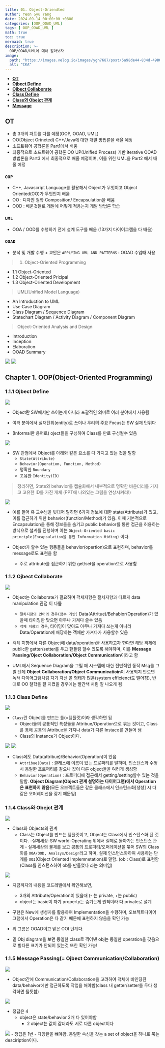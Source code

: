 ```yaml
---
title: 01. Object-Oriendted
author: Yeon Gyu Yang
date: 2024-09-14 00:00:00 +0800
categories: [OOP_OOAD_UML]
tags: [ OOP_OOAD_UML ]
math: true
toc: true
mermaid: true
description: >-
  OOP/OOAD/UML에 대해 알아보자
image:
  path: "https://images.velog.io/images/ygh7687/post/5a98de44-834d-4980-876a-a736260d0bee/oop.png"
  alt: "CKA"
---
```


- **[OT](#ot)**
- **[Ojbect Define](#ojbect-define)**
- **[Ojbect Collaborate](#ojbect-collaborate)**
- **[Class Define](#class-define)**
- **[Class와 Obejct 관계](#class와-obejct-관계)**
- **[Message](#message)**

## OT

- 총 3개의 파트를 다를 예정(OOP, OOAD, UML)
- OO(Object Orineted) C++/Java에 대한 개발 방법론을 배울 예정
- 소프트웨어 공학론을 Part1에서 배움
- 최종적으로 소프트웨어 공학론 OO UP(Unified Process) 기반 iterative OOAD 방법론을 Part3 에서 최종적으로 배울 예정이며, 이를 위한 UML을 Part2 에서 배울 예정

### `OOP`

- C++, Javascript Language를 활용해서 Object가 무엇이고 Object Oriented(OO)가 무엇인지 배움
- OO : 디자인 철학 Composition/ Encapsulation을 배움
- OOD : 배운것들로 개발에 어떻게 적용는지 개발 방법론 학습

### `UML`

- OOA / OOD를 수행하기 전에 설계 도구를 배움 (13가지 다이어그램을 다 배움)

### `OOAD`

- 분석 및 개발 수행
  \+ 교안은 `APPLYING UML AND PATTERNS` : OOAD 수업때 사용

> 1. Object-Oriented Programming
- 1.1 Object-Oriented
- 1.2 Object-Oriented Pricipal
- 1.3 Object-Oriented Development

> UML(Unified Model Language)
- An Introduction to UML
- Use Case Diagram
- Class Diagram / Sequence Diagram
- Statechart Diagram / Activity Diagram / Component Diagram

> Object-Oriented Analysis and Design
- Introduction
- Inception
- Elaboration
- OOAD Summary

<img src="/assets/img/post/oop_ooad_uml/lec1/OT1.png">
<img src="/assets/img/post/oop_ooad_uml/lec1/OT2.png">

## Chapter 1. OOP(Object-Oriented Programming)
### 1.1.1 Ojbect Define

<img src="/assets/img/post/oop_ooad_uml/lec1/1.Object.png">

- Object란 SW에서만 쓰이는게 아니라 포괄적인 의미로 여러 분야에서 사용됨

- 여러 분야에서 실재단위(entity)로 쓰이나 우리의 주요 Focus는 SW 실재 단위다

- (Informal한 용어로) oject들을 구성하여 Class를 만로 구성될수 있음

<img src="/assets/img/post/oop_ooad_uml/lec1/1.1.Object.png">

- SW 관점에서 Object를 아래와 같은 요소를 다 가지고 있는 것을 말함
  - `State(Attribute)`
  - `Behavior(Operation, Function, Method)` 
  - 명확한 `Boundary`
  - 고유한 `Identity(ID)`
> 정리하면, State와 behavior를 캡슐화해서 내부적으로 명확한 바운더리를 가지고 고유한 ID를 가진 개체 (PPT에 나와있는 그림을 연상시켜라!)

<img src="/assets/img/post/oop_ooad_uml/lec1/1.2.Objectegg.png">

- 예를 들어 유 교수님을 빗대어 말하면 6가지 정보에 대한 state(Attribute)가 있고, 이를 접근하기 위한 behavior(function/Method)가 있음. 이때 기본적으로 Encapsulation을 통해 정보들을 숨기고 public behavior를 통한 접근을 허용하는 방식으로 설계를 진행하며 이는 `Object-Oriented basic principle(Encapsulation을 통한 Information Hiding)` 이다.

- Object가 할수 있는 행동들을 behavior(opertion)으로 표현하며, behavior를 message로도 표현을 함

  - 주로 attribute를 접근하기 위한 get/set을 operation으로 사용함

### 1.1.2 Ojbect Collaborate

<img src="/assets/img/post/oop_ooad_uml/lec1/1.3.Objectegg.png">

- Object는 Collaborate가 필요하며 객체지향은 절차지향과 다르게 data manipulation 관점 이 다름
  - `절차지향의 언어의 경우(함수 기반)` Data(Attritue)/Behabior(Operation)가 있을때 타이밍만 맞으면 아무나 가져다 쓸수 있음
  - `객체 지향의 경우`, 타이밍이 맞아도 아무나 가져다 쓰는게 아니라 Data/Operation에 해당하는 객체만 가져다가 사용할수 있음
- 객체 지향에서 다른 Object에 data/operation을 사용하고자 한다면 해당 객체에 public한 getter/setter를 두고 핸들링 할수 있도록 해야하며, 이를 **Message Passing/Oject Collaboration/Object Communication**이라고 함

- UML에서 Sequence Diagram을 그릴 때 시스템에 대한 전반적인 동작 Msg를 그릴 텐데 **Object Collaboration/Object Communicatioin**이 사용되지 안으면 녹색 다이어그램처럼 자기 자신 콜 형태가 많음(system efficienct도 떨어짐), 반대로 OO 철학을 잘 지켰을 경우에는 빨간색 처럼 잘 나오게 됨

### 1.1.3 Class Define

<img src="/assets/img/post/oop_ooad_uml/lec1/IswYpH4.png">

- `Class`란 Object를 만드는 틀(=템플릿)이라 생각하면 됨
  - Object들의 공통적인 특성들을 Attribue/Operation으로 묶는 것이고, Class를 통해 공통의 Attribue을 가지나 data가 다른 Instace를 만들어 냄
  - Class의 Instance가 Object이다.

<img src="/assets/img/post/oop_ooad_uml/lec1/chrome_lzKmFyRNJc.png">
<img src="/assets/img/post/oop_ooad_uml/lec1/chrome_ZscoIfDesw.png">

- Class에도 Data(attribue)/Behavior(Operation)이 있음
  - `Attribue(Data)` : 클래스에 이름이 있는 프로퍼티를 말하며, 인스턴스화 수행시 동일한 프로퍼티를 같으나 값이 다른 object들을 여러개 생성함
  - `Behavior(Operation)` : 프로퍼티에 접근해서 getting/setting할수 있는 것을 말함. **Object Diagram(Object 관계 설명하는 다이어그램)에서 Operation은 표현하지 않음**(모든 오브젝트들은 같은 클래스에서 인스턴스화[생성] 시 다 같은 오퍼레이션을 갖기 때문임)

### 1.1.4 Class와 Obejct 관계

<img src="/assets/img/post/oop_ooad_uml/lec1//chrome_2kZ2oYhaDa.png">

- Class와 Objects의 관계
  - Class는 Object를 만드는 템플릿이고, Object는 Class에서 인스턴스화 된 것이다. -실제세상-SW world-Operating 위에서 실제로 돌아가는 인스턴스 관계 - 실제세상의 물체를 보고 공통의 프로퍼티/오퍼레이션을 묶어 SW의 Class화를 `OOA/OOD, Analsys/Design`라고 하며, 실제 인스턴스화하여 사용하는 단게를 `OOI`(Object Oriented Implemnetation)로 말함. (ob : Class)로 표현함(Class를 인스턴스하여 ob를 만들었다 라는 의미임)

<img src="/assets/img/post/oop_ooad_uml/lec1/chrome_r79RFUboAO.png">

- 지금까지의 내용을 코드레벨에서 확인해보면,

  - 3개의 Attribute/Operation이 있을때 (- 는 private, +는 public)
  - object는 basic이 자기 property는 숨기는게 원칙이라 다 private로 설계

- 구현은 New에 생성자를 활용하여 Implementation을 수행하며, 오브젝트다이어그램에서 Operation은 다 같기 때문에 표현하지 않음을 확인 가능

- 위 그름은 OOAD이고 밑은 OOI 단계다.

- 밑 Obj diagram을 보면 동일한 class로 찍어낸 obj는 동일한 operation을 갖음으로 별다른 표기가 안되어 있는것 또한 확인 가능!

### 1.1.5 Message Passing(= Ojbect Communication/Collaboration)

<img src="/assets/img/post/oop_ooad_uml/lec1/chrome_JJr2YsDSL3.png">

- Object간에 Communication/Collaboration을 고려하여 객체에 바인딩된 data/behaivor에만 접근하도록 작업을 해야함(class 내 getter/setter를 두다 생각하면 될듯함)

<img src="/assets/img/post/oop_ooad_uml/lec1/chrome_ZMT9p9zZlK.png">

- 정답은 4
  - object은 state/behavior 2개 다 있어야함
    - 2 object는 값이 같더라도 서로 다른 object이다

<img src="/assets/img/post/oop_ooad_uml/lec1/chrome_VywQ14ofPZ.png">
- 정답은 1번
  - 다양한을 뺴야함. 동일한 속성을 갖는 a set of object을 하나로 묶는 desciription이다.
 